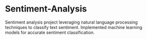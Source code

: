 # Sentiment-Analysis
Sentiment analysis project leveraging natural language processing techniques to classify text sentiment. Implemented machine learning models for accurate sentiment classification.

